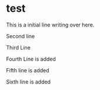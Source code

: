 # test

This is a initial line writing over here.

Second line

Third Line

Fourth Line is added

Fifth line is added

Sixth line is added